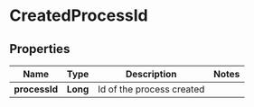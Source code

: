 
# CreatedProcessId

## Properties
Name | Type | Description | Notes
------------ | ------------- | ------------- | -------------
**processId** | **Long** | Id of the process created | 



